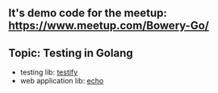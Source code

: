 
## It's demo code for the meetup: https://www.meetup.com/Bowery-Go/

## Topic: Testing in Golang

- testing lib: [testify](https://github.com/stretchr/testify)
- web application lib: [echo](https://github.com/labstack/echo)
